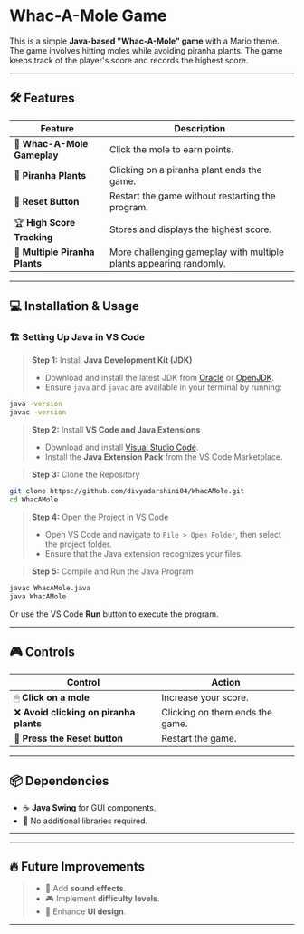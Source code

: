 # **Whac-A-Mole Game**

This is a simple **Java-based "Whac-A-Mole" game** with a Mario theme. The game involves hitting moles while avoiding piranha plants. The game keeps track of the player's score and records the highest score.

---

## 🛠 **Features**

| **Feature**                    | **Description**                                                    |
| ------------------------------ | ------------------------------------------------------------------ |
| 🎯 **Whac-A-Mole  Gameplay**   | Click the mole to earn points.                                     |
| 🌱 **Piranha Plants**          | Clicking on a piranha plant ends the game.                         |
| 🔄 **Reset Button**            | Restart the game without restarting the program.                   |
| 🏆 **High Score Tracking**     | Stores and displays the highest score.                             |
| 🌿 **Multiple Piranha Plants** | More challenging gameplay with multiple plants appearing randomly. |

---

## 💻 **Installation & Usage**

### 🏗 **Setting Up Java in VS Code**

> **Step 1:** Install **Java Development Kit (JDK)**
>
> - Download and install the latest JDK from [Oracle](https://www.oracle.com/java/technologies/javase-jdk11-downloads.html) or [OpenJDK](https://openjdk.java.net/).
> - Ensure `java` and `javac` are available in your terminal by running:

```sh
java -version
javac -version
```

> **Step 2:** Install **VS Code and Java Extensions**
>
> - Download and install [Visual Studio Code](https://code.visualstudio.com/).
> - Install the **Java Extension Pack** from the VS Code Marketplace.

> **Step 3:** Clone the Repository

```sh
git clone https://github.com/divyadarshini04/WhacAMole.git
cd WhacAMole
```

> **Step 4:** Open the Project in VS Code
>
> - Open VS Code and navigate to `File > Open Folder`, then select the project folder.
> - Ensure that the Java extension recognizes your files.

> **Step 5:** Compile and Run the Java Program

```sh
javac WhacAMole.java
java WhacAMole
```

Or use the VS Code **Run** button to execute the program.

---

## 🎮 **Controls**

| **Control**                            | **Action**                      |
| -------------------------------------- | ------------------------------- |
| 🖱 **Click on a mole**                 | Increase your score.            |
| ❌ **Avoid clicking on piranha plants** | Clicking on them ends the game. |
| 🔄 **Press the Reset button**          | Restart the game.               |

---

## 📦 **Dependencies**

- ☕ **Java Swing** for GUI components.
- 🚫 No additional libraries required.

---
---

## 🔥 **Future Improvements**

> - 🎵 Add **sound effects**.
> - 🎮 Implement **difficulty levels**.
> - 🎨 Enhance **UI design**.

---

